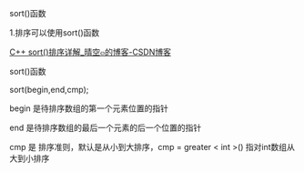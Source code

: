 sort()函数

1.排序可以使用sort()函数

[C++ sort()排序详解_晴空๓的博客-CSDN博客](https://blog.csdn.net/qq_41575507/article/details/105936466)

sort()函数

sort(begin,end,cmp);

begin 是待排序数组的第一个元素位置的指针

end 是待排序数组的最后一个元素的后一个位置的指针

cmp 是 排序准则，默认是从小到大排序，cmp = greater < int >() 指对int数组从大到小排序

